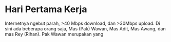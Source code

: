 # Hari Pertama Kerja
Internetnya ngebut parah, >40 Mbps download, dan >30Mbps upload. Di sini ada beberapa orang saja, Mas (Pak) Wawan, Mas Adit, Mas Awang, dan mas Rey (Rihan). Pak Wawan merupakan yang 